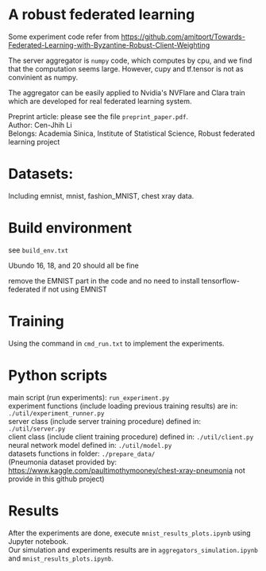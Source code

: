 # A robust federated learning
Some experiment code refer from https://github.com/amitport/Towards-Federated-Learning-with-Byzantine-Robust-Client-Weighting

The server aggregator is `numpy` code, which computes by cpu, and we find that the computation seems large.
However, cupy and tf.tensor is not as convinient as numpy. 

The aggregator can be easily applied to Nvidia's NVFlare and Clara train which are developed for real federated learning system.
  
Preprint article: please see the file `preprint_paper.pdf`.  
Author: Cen-Jhih Li  
Belongs: Academia Sinica, Institute of Statistical Science, Robust federated learning project
# Datasets: 

Including emnist, mnist, fashion_MNIST, chest xray data. 
# Build environment
see `build_env.txt`

Ubundo 16, 18, and 20 should all be fine

remove the EMNIST part in the code and no need to install tensorflow-federated if not using EMNIST
# Training

Using the command in `cmd_run.txt` to implement the experiments. 
# Python scripts

main script (run experiments): `run_experiment.py`  
experiment functions (include loading previous training results) are in: `./util/experiment_runner.py`  
server class (include server training procedure) defined in: `./util/server.py`  
client class (include client training procedure) defined in: `./util/client.py`  
neural network model defined in: `./util/model.py`  
datasets functions in folder: `./prepare_data/`  
(Pneumonia dataset provided by: https://www.kaggle.com/paultimothymooney/chest-xray-pneumonia
 not provide in this github project)

# Results

After the experiments are done, execute `mnist_results_plots.ipynb` using Jupyter notebook.  
Our simulation and experiments results are in `aggregators_simulation.ipynb` and `mnist_results_plots.ipynb`.   

